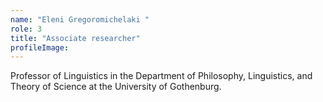```yaml
---
name: "Eleni Gregoromichelaki "
role: 3 
title: "Associate researcher"
profileImage: 
---
```

Professor of Linguistics in the Department of Philosophy,
Linguistics, and Theory of Science at the University of Gothenburg.
